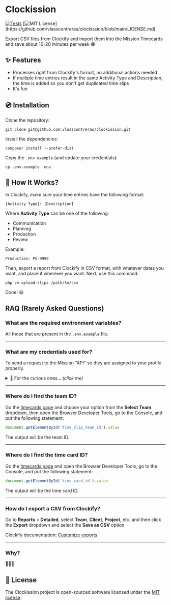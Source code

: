 # Clockission

[![Tests](https://github.com/vlasscontreras/clockission/actions/workflows/tests.yml/badge.svg)](https://github.com/vlasscontreras/clockission/actions/workflows/tests.yml)
[![MIT License](https://img.shields.io/apm/l/atomic-design-ui.svg?)](https://github.com/vlasscontreras/clockission/blob/main/LICENSE.md)

Export CSV files from Clockify and import them into the Mission Timecards and save about 10-20 minutes per week 😁

## ✨ Features

* Processes right from Clockify's format, no additional actions needed
* If multiple time entries result in the same Activity Type and Description, the time is added so you don't get duplicated time slips
* It's fun

## 💿 Installation

Clone the repository:

```shell
git clone git@github.com:vlasscontreras/clockission.git
```

Install the dependencies:

```shell
composer install --prefer-dist
```

Copy the `.env.example` (and update your credentials):

```shell
cp .env.example .env
```

## 🤔 How It Works?

In Clockify, make sure your time entries have the following format:

```
[Activity Type]: [Description]
```

Where **Activity Type** can be one of the following:

- Communication
- Planning
- Production
- Review

Example:

```
Production: PS-9999
```

Then, export a report from Clockify in CSV format, with whatever dates you want, and place it wherever you want. Next, use this command:

```shell
php cm upload-slips /path/to/csv
```

Done! 😃

## RAQ (Rarely Asked Questions)

### What are the required environment variables?

All those that are present in the `.env.example` file.

---

### What are my credentials used for?

To send a request to the Mission "API" so they are assigned to your profile properly.

<details>
<summary>👀 For the curious ones... <em>(click me)</em></summary>
<br>
You can see more details about the usage of your credentials and the interaction with the Mission "API" in the <code>src/Mission/Commands/UploadSlips.php</code> and <code>src/Mission/Client.php</code> files.
</details>

---

### Where do I find the team ID?

Go the [timecards page](https://app.mission.dev/platform/time_cards) and choose your option from the **Select Team** dropdown, then open the Browser Developer Tools, go to the Console, and put the following statement:

```javascript
document.getElementById('time_slip_team_id').value
```

The output will be the team ID.

---

### Where do I find the time card ID?

Go the [timecards page](https://app.mission.dev/platform/time_cards) and open the Browser Developer Tools, go to the Console, and put the following statement:

```javascript
document.getElementById('time_card_id').value
```

The output will be the time card ID.

---

### How do I export a CSV from Clockify?

Go to **Reports** > **Detailed**, select **Team**, **Client**, **Project**, etc. and then click the **Export** dropdown and select the **Save as CSV** option.

Clockify documentation: [Customize exports](https://clockify.me/help/extra-features/customize-exports).

---

### Why?

🤷🏻‍♂️

## 📄 License

The Clockission project is open-sourced software licensed under the [MIT license](LICENSE.md).

